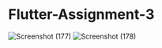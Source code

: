 # Flutter-Assignment-3
![Screenshot (177)](https://github.com/AlaUddin68/Flutter-Assignment-3/assets/90709404/770ce9cc-6cdb-4006-816c-678317a4bf3a)
![Screenshot (178)](https://github.com/AlaUddin68/Flutter-Assignment-3/assets/90709404/dd9aacc5-97b7-4b22-972f-8b130230825d)
